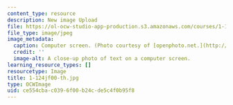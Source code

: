 ```yaml
---
content_type: resource
description: New image Upload
file: https://ol-ocw-studio-app-production.s3.amazonaws.com/courses/1-124j-foundations-of-software-engineering-fall-2000/ce554cbac0396f00b24cde5c4f0b95f8_1-124jf00-th.jpg
file_type: image/jpeg
image_metadata:
  caption: Computer screen. (Photo courtesy of [openphoto.net.](http://www.openphoto.net.))
  credit: ''
  image-alt: A close-up photo of text on a computer screen.
learning_resource_types: []
resourcetype: Image
title: 1-124jf00-th.jpg
type: OCWImage
uid: ce554cba-c039-6f00-b24c-de5c4f0b95f8
---
```

